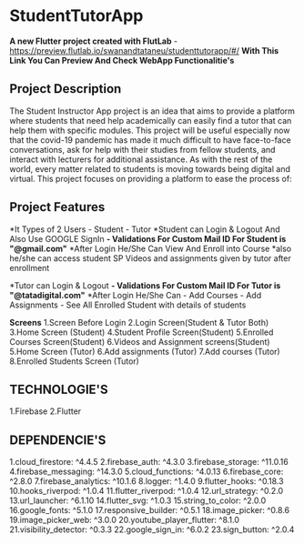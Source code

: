 # StudentTutorApp

**A new Flutter project created with FlutLab** - https://preview.flutlab.io/swanandtataneu/studenttutorapp/#/
**With This Link You Can Preview And Check WebApp Functionalitie's**

## Project Description
The Student Instructor App project is an idea that aims to provide a platform where students that need help academically can easily find a tutor that can help them with specific modules. This project will be useful especially now that the covid-19 pandemic has made it much difficult to have face-to-face conversations, ask for help with their studies from fellow students, and interact with lecturers for additional assistance. As with the rest of the world, every matter related to students is moving towards being digital and virtual. This project focuses on providing a platform to ease the process of:

## Project Features
  *It Types of 2 Users 
    - Student
    - Tutor
  *Student can Login & Logout And Also Use GOOGLE SignIn
    **- Validations For Custom Mail ID For Student is "@gmail.com"**
  *After Login He/She Can View And Enroll into Course
  *also he/she can access student SP Videos and assignments given by tutor after enrollment

  *Tutor can Login & Logout 
    **- Validations For Custom Mail ID For Tutor is "@tatadigital.com"**
  *After Login He/She Can 
    - Add Courses
    - Add Assignments
    - See All Enrolled Student with details of students

  **Screens**
  1.Screen Before Login
  2.Login Screen(Student & Tutor Both)
  3.Home Screen (Student)
  4.Student Profile Screen(Student)
  5.Enrolled Courses Screen(Student)
  6.Videos and Assignment screens(Student)
  5.Home Screen (Tutor)
  6.Add assignments (Tutor)
  7.Add courses (Tutor)
  8.Enrolled Students Screen (Tutor)


## TECHNOLOGIE'S
  1.Firebase
  2.Flutter

## DEPENDENCIE'S
  1.cloud_firestore: ^4.4.5
  2.firebase_auth: ^4.3.0
  3.firebase_storage: ^11.0.16
  4.firebase_messaging: ^14.3.0
  5.cloud_functions: ^4.0.13
  6.firebase_core: ^2.8.0
  7.firebase_analytics: ^10.1.6
  8.logger: ^1.4.0
  9.flutter_hooks: ^0.18.3
  10.hooks_riverpod: ^1.0.4
  11.flutter_riverpod: ^1.0.4
  12.url_strategy: ^0.2.0
  13.url_launcher: ^6.1.10
  14.flutter_svg: ^1.0.3
  15.string_to_color: ^2.0.0
  16.google_fonts: ^5.1.0
  17.responsive_builder: ^0.5.1
  18.image_picker: ^0.8.6
  19.image_picker_web: ^3.0.0
  20.youtube_player_flutter: ^8.1.0
  21.visibility_detector: ^0.3.3
  22.google_sign_in: ^6.0.2
  23.sign_button: ^2.0.4
    


